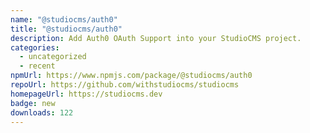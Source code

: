 ```yaml
---
name: "@studiocms/auth0"
title: "@studiocms/auth0"
description: Add Auth0 OAuth Support into your StudioCMS project.
categories:
  - uncategorized
  - recent
npmUrl: https://www.npmjs.com/package/@studiocms/auth0
repoUrl: https://github.com/withstudiocms/studiocms
homepageUrl: https://studiocms.dev
badge: new
downloads: 122
---
```

